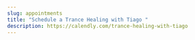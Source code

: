 ```yaml
---
slug: appointments
title: "Schedule a Trance Healing with Tiago "
description: https://calendly.com/trance-healing-with-tiago
---
```

